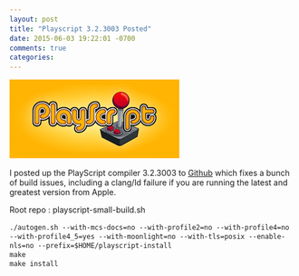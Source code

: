 ```yaml
---
layout: post
title: "Playscript 3.2.3003 Posted"
date: 2015-06-03 19:22:01 -0700
comments: true
categories: 
---
```

![](/images/PlayscriptLogo_small.png) 

I posted up the PlayScript compiler 3.2.3003 to [Github](https://github.com/sushihangover/playscript) which fixes a bunch of build issues, including a clang/ld failure if you are running the latest and greatest version from Apple.

Root repo : playscript-small-build.sh 

    ./autogen.sh --with-mcs-docs=no --with-profile2=no --with-profile4=no --with-profile4_5=yes --with-moonlight=no --with-tls=posix --enable-nls=no --prefix=$HOME/playscript-install
    make
    make install


